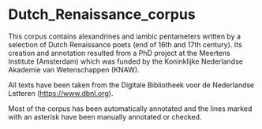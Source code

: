 # Dutch_Renaissance_corpus

This corpus contains alexandrines and iambic pentameters written by a selection of Dutch Renaissance poets (end of 16th and 17th century). 
Its creation and annotation resulted from a PhD project at the Meertens Institute (Amsterdam) which was funded by the Koninklijke Nederlandse Akademie van Wetenschappen (KNAW).

All texts have been taken from the Digitale Bibliotheek voor de Nederlandse Letteren (https://www.dbnl.org).

Most of the corpus has been automatically annotated and the lines marked with an asterisk have been manually annotated or checked. 
